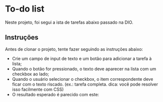 # To-do list
Neste projeto, foi segui a ista de tarefas abaixo passado na DIO.

## Instruções
Antes de clonar o projeto, tente fazer seguindo as instruções abaixo:

- Crie um campo de input de texto e um botão para adicionar a tarefa à lista;
- Quando o botão for pressionado, o texto deve aparecer na lista com um checkbox ao lado;
- Quando o usuário selecionar o checkbox, o item correspondente deve ficar com o texto riscado. (ex.: tarefa completa. dica: você pode resolver isso facilmente com CSS)
- O resultado esperado é parecido com este:

